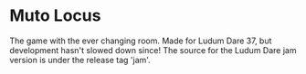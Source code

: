 # Muto Locus
The game with the ever changing room. Made for Ludum Dare 37, but development hasn't slowed down since! The source for the Ludum Dare jam version is under the release tag 'jam'.
